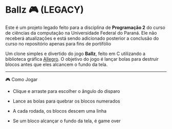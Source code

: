 # Ballz 🎮 (LEGACY)

Este é um projeto legado feito para a disciplina de **Programação 2** do curso de ciências da computação na Universidade Federal do Paraná. Ele não receberá atualizações e está sendo adicionado posterior a conclusão do curso no repositório apenas para fins de portifólio

Um clone simples e divertido do jogo **Ballz**, feito em C utilizando a biblioteca gráfica [Allegro](https://liballeg.org/). O objetivo do jogo é lançar bolas para destruir blocos antes que eles alcancem o fundo da tela.

---

🎮 Como Jogar
- Clique e arraste para escolher o ângulo do disparo

- Lance as bolas para quebrar os blocos numerados

- A cada rodada, os blocos descem uma linha

- Se um bloco alcançar o fundo da tela, é game over